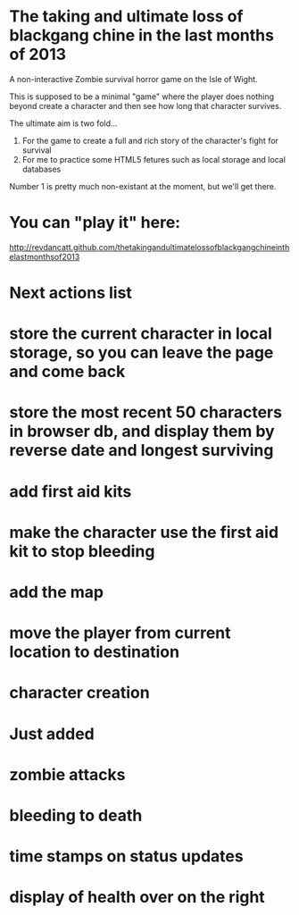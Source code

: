 The taking and ultimate loss of blackgang chine in the last months of 2013
==========================================================================

A non-interactive Zombie survival horror game on the Isle of Wight.

This is supposed to be a minimal "game" where the player does nothing beyond create a character and then see how long that character survives.

The ultimate aim is two fold...

1. For the game to create a full and rich story of the character's fight for survival
2. For me to practice some HTML5 fetures such as local storage and local databases

Number 1 is pretty much non-existant at the moment, but we'll get there.


You can "play it" here:
=======================

http://revdancatt.github.com/thetakingandultimatelossofblackgangchineinthelastmonthsof2013


Next actions list
=================

# store the current character in local storage, so you can leave the page and come back
# store the most recent 50 characters in browser db, and display them by reverse date and longest surviving
# add first aid kits
# make the character use the first aid kit to stop bleeding
# add the map
# move the player from current location to destination
# character creation


Just added
==========

# zombie attacks
# bleeding to death
# time stamps on status updates
# display of health over on the right
